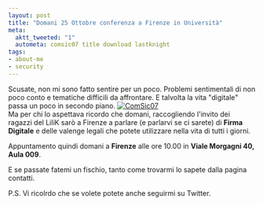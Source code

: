 ```yaml
--- 
layout: post
title: "Domani 25 Ottobre conferenza a Firenze in Università"
meta: 
  aktt_tweeted: "1"
  autometa: comsic07 title download lastknight
tags: 
- about-me
- security
---
```

Scusate, non mi sono fatto sentire per un poco. Problemi sentimentali di non poco conto e tematiche difficili da affrontare. E talvolta la vita "digitale" passa un poco in secondo piano.
[![ComSic07](http://www.lastknight.com/download/comsic07.thumbnail.png)](http://www.lastknight.com/download/comsic07.png)  
Ma per chi lo aspettava ricordo che domani, raccogliendo l'invito dei ragazzi del LiliK sarò a Firenze a parlare (e parlarvi se ci sarete) di **Firma Digitale** e delle valenge legali che potete utilizzare nella vita di tutti i giorni.  
  
Appuntamento quindi domani a **Firenze** alle ore 10.00 in **Viale Morgagni 40, Aula 009**.  
  
E se passate fatemi un fischio, tanto come trovarmi lo sapete dalla pagina contatti.  
  
P.S. Vi ricolrdo che se volete potete anche seguirmi su Twitter. 
